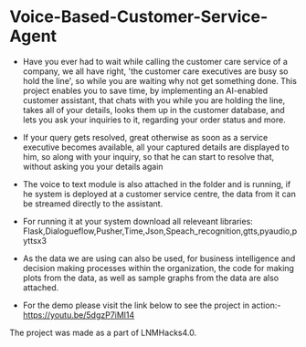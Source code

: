 # Voice-Based-Customer-Service-Agent

* Have you ever had to wait while calling the customer care service of a company, we all have right, 'the customer care executives are busy so hold the line', so while you are waiting why not get something done.
This project enables you to save time, by implementing an AI-enabled customer assistant, that chats with you while you are holding the line, takes all of your details, looks them up in the customer database, and lets you ask your inquiries to it, regarding your order status and more.
* If your query gets resolved, great otherwise as soon as a service executive becomes available, all your captured details are displayed to him, so along with your inquiry, so that he can start to resolve that, without asking you your details again



* The voice to text module is also attached in the folder and is running, if he system is deployed at a customer service centre, the data from it can be streamed directly to the assistant.

* For running it at your system download all releveant libraries: Flask,Dialogueflow,Pusher,Time,Json,Speach_recognition,gtts,pyaudio,pyttsx3

* As the data we are using can also be used, for business intelligence and decision making processes within the organization, the code for making plots from the data, as well as sample graphs from the data are also attached.

* For the demo please visit the link below to see the project in action:-https://youtu.be/5dgzP7iMl14


The project was made as a part of LNMHacks4.0.
